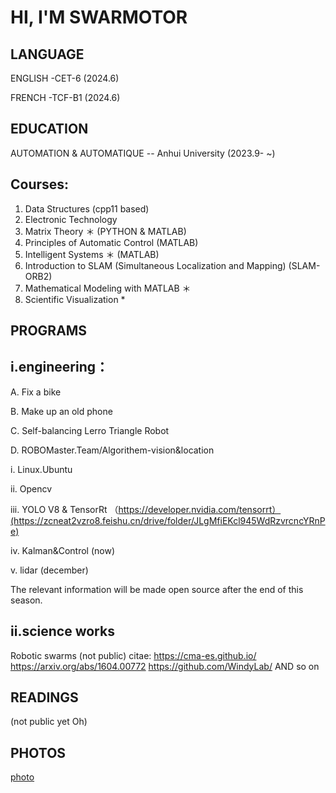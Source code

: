 


# HI, I'M SWARMOTOR
## LANGUAGE

ENGLISH -CET-6  (2024.6)

FRENCH -TCF-B1 (2024.6)

## EDUCATION

AUTOMATION & AUTOMATIQUE --  Anhui University (2023.9- ~)

## Courses:
1. Data Structures (cpp11 based)
2. Electronic Technology
3. Matrix Theory ＊ (PYTHON & MATLAB)
4. Principles of Automatic Control (MATLAB)
5. Intelligent Systems ＊ (MATLAB)
6. Introduction to SLAM (Simultaneous Localization and Mapping) (SLAM-ORB2)
7. Mathematical Modeling with MATLAB ＊ 
8. Scientific Visualization *



##  PROGRAMS 
## i.engineering：

A. Fix a bike 


B. Make up an old phone 

C. Self-balancing Lerro Triangle Robot

D. ROBOMaster.Team/Algorithem-vision&location

   i. Linux.Ubuntu 

   ii. Opencv

   iii. YOLO V8 & TensorRt （https://developer.nvidia.com/tensorrt）(https://zcneat2vzro8.feishu.cn/drive/folder/JLgMfiEKcl945WdRzvrcncYRnPe)

   iv. Kalman&Control (now)

   v. lidar (december)
   
The relevant information will be made open source after the end of this season. 

## ii.science works

 Robotic swarms (not public)
 citae:
 https://cma-es.github.io/
 https://arxiv.org/abs/1604.00772
 https://github.com/WindyLab/
 AND so on

## READINGS

 (not public yet Oh)

## PHOTOS 
[photo](photo.md)

